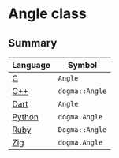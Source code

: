 # Angle class

## Summary

Language        | Symbol
:---------------| --------------------------------------------------------------
[C][]           | `Angle`
[C++][]         | `dogma::Angle`
[Dart][]        | `Angle`
[Python][]      | `dogma.Angle`
[Ruby][]        | `Dogma::Angle`
[Zig][]         | `dogma.Angle`

[C]:      https://github.com/dogmatists/dogma.c/blob/master/dogma.h
[C++]:    https://github.com/dogmatists/dogma.cpp/blob/master/dogma.hpp
[Dart]:   https://github.com/dogmatists/dogma.dart/blob/master/lib/src/angle.dart
[Python]: https://github.com/dogmatists/dogma.py/blob/master/src/dogma/angle.py
[Ruby]:   https://github.com/dogmatists/dogma.rb/blob/master/lib/dogma/angle.rb
[Zig]:    https://github.com/dogmatists/dogma.zig/blob/master/dogma.zig
